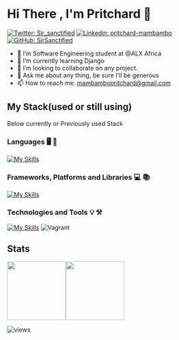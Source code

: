 # Hi There , I'm Pritchard   👋

[![Twitter: Sir_sanctified](https://img.shields.io/twitter/follow/Sir_sanctified?style=for-the-badge&color=black)](https://twitter.com/Sir_sanctified)
[![Linkedin: pritchard-mambambo](https://img.shields.io/badge/-pritchard-mambambo?style=for-the-badge&logo=Linkedin&Color=black&link=https://www.linkedin.com/in/pritchard-mambambo-611427193/)](https://www.linkedin.com/in/pritchard-mambambo-611427193/)
[![GitHub: SirSanctified](https://img.shields.io/github/followers/SirSanctified?label=follow&style=for-the-badge&color=black)](https://github.com/SirSanctified)

- 🔭 I’m Software Engineering student at @ALX Africa 
- 🌱 I’m currently learning Django
- 👯 I’m looking to collaborate on any project.
- 💬 Ask me about any thing, be sure I'll be generous
- 📫 How to reach me: <mambambopritchard@gmail.com>

## My Stack(used or still using)

Below  currently or Previously used Stack

### Languages 🖥️ 🔭

<!-- ![C](https://img.shields.io/badge/c-%2300599C.svg?style=for-the-badge&logo=c&logoColor=white)
![CSS3](https://img.shields.io/badge/css3-%231572B6.svg?style=for-the-badge&logo=css3&logoColor=white)
![HTML5](https://img.shields.io/badge/html5-%23E34F26.svg?style=for-the-badge&logo=html5&logoColor=white)
![JavaScript](https://img.shields.io/badge/javascript-%23323330.svg?style=for-the-badge&logo=javascript&logoColor=%23F7DF1E)
![Markdown](https://img.shields.io/badge/markdown-%23000000.svg?style=for-the-badge&logo=markdown&logoColor=white)
![Python](https://img.shields.io/badge/python-3670A0?style=for-the-badge&logo=python&logoColor=ffdd54)
![Shell Script](https://img.shields.io/badge/shell_script-%23121011.svg?style=for-the-badge&logo=gnu-bash&logoColor=white) -->
[![My Skills](https://skills.thijs.gg/icons?i=c,css,html,javascript,markdown,python,bash,java&theme=dark)](https://skills.thijs.gg)

### Frameworks, Platforms and Libraries 💻 📚

<!-- ![Bootstrap](https://img.shields.io/badge/bootstrap-%23563D7C.svg?style=for-the-badge&logo=bootstrap&logoColor=white)
![Django](https://img.shields.io/badge/django-%23092E20.svg?style=for-the-badge&logo=django&logoColor=white)
![Flask](https://img.shields.io/badge/flask-%23000.svg?style=for-the-badge&logo=flask&logoColor=white) -->
[![My Skills](https://skills.thijs.gg/icons?i=django,flask,nodejs,expressjs,tailwind,bootstrap,figma&theme=dark)](https://skills.thijs.gg)

### Technologies and Tools 💡 ⚒️

[![My Skills](https://skills.thijs.gg/icons?i=postgres,mysql,vim,git,linux,postman,vscode&theme=dark)](https://skills.thijs.gg)
![Vagrant](https://img.shields.io/badge/vagrant-%231563FF.svg?style=for-the-badge&logo=vagrant&logoColor=white)

## Stats

<a href="https://github.com/SirSanctified"><img height="137px" src="https://github-readme-stats.vercel.app/api?username=SirSanctified&hide_title=true&hide_border=true&show_icons=true&include_all_commits=true&count_private=true&line_height=21&theme=tokyonight" /><!-- wi*quL3fcV --><img height="137px" src="https://github-readme-stats.vercel.app/api/top-langs/?username=SirSanctified&hide_title=true&hide_border=true&layout=compact&langs_count=10theme=tokyonight&&hide=css,html,shaderlab&theme=tokyonight" /></a>

<!-- [![wakatime](https://wakatime.com/badge/user/b3046e07-b277-4034-9c3c-8e48a13c62f6.svg)](https://wakatime.com/@b3046e07-b277-4034-9c3c-8e48a13c62f6) -->
![views](https://komarev.com/ghpvc/?username=SirSanctified)
